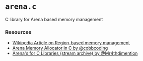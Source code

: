 # `arena.c`

C library for Arena based memory management

### Resources

* [Wikipedia Article on Region-based memory management](https://en.wikipedia.org/wiki/Region-based_memory_management)
* [Arena Memory Allocator in C by @cobbcoding](https://youtu.be/ZisNZcQn6fo?si=Z2EjJCgmcQV8lZWu)
* [Arena's for C Libraries (stream archive) by @Mr4thdimention](https://youtu.be/XCgwS5MH9eI?si=sREaTatW8HNl_pLQ)
